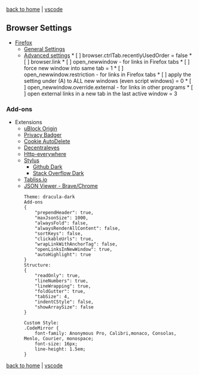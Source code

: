 [back to home](https://www.github.com/JeffACate/dev-settings/) |
[vscode](https://www.github.com/JeffACate/dev-settings/blob/master/vscode.md)

## Browser Settings
* [Firefox](https://download.mozilla.org/?product=firefox-latest-ssl&os=linux64&lang=en-US)
    * [General Settings](about:preferences)
    * [Advanced settings](about:config)
            * [ ] browser.ctrlTab.recentlyUsedOrder = false
            * [ ] browser.link
                * [ ] open_newwindow - for links in Firefox tabs
                    * [ ] force new window into same tab = 1
                * [ ] open_newwindow.restriction - for links in Firefox tabs
                    * [ ] apply the setting under (A) to ALL new windows (even script windows) = 0 
                * [ ] open_newwindow.override.external - for links in other programs
                    * [ ] open external links in a new tab in the last active window = 3
        
### Add-ons
* Extensions
    * [uBlock Origin](https://addons.mozilla.org/en-US/firefox/addon/ublock-origin/)
    * [Privacy Badger](https://privacybadger.org/)
    * [Cookie AutoDelete](https://addons.mozilla.org/en-US/firefox/addon/cookie-autodelete/)
    * [Decentraleyes](https://addons.mozilla.org/en-US/firefox/addon/decentraleyes/)
    * [Http-everywhere](https://www.eff.org/https-everywhere)
    * [Stylus](https://addons.mozilla.org/addon/tabliss?src=external-tabliss.io)
        * [Github Dark](moz-extension://9ed557e8-8284-4dba-9061-fd436898f88b/edit.html?id=1)
        * [Stack Overflow Dark](moz-extension://07ae76b8-2b28-46b6-974a-f0103da7dcae/edit.html)
    * [Tabliss.io](https://tabliss.io)
    * [JSON Viewer - Brave/Chrome](https://chrome.google.com/webstore/detail/json-viewer/gbmdgpbipfallnflgajpaliibnhdgobh?h1=en) 
        ```
        Theme: dracula-dark
        Add-ons
        {
            "prependHeader": true,
            "maxJsonSize": 1000,
            "alwaysFold": false,
            "alwaysRenderAllContent": false,
            "sortKeys": false,
            "clickableUrls": true,
            "wrapLinkWithAnchorTag": false,
            "openLinksInNewWindow": true,
            "autoHighlight": true
        }
        Structure:
        {
            "readOnly": true,
            "lineNumbers": true,
            "lineWrapping": true,
            "foldGutter": true,
            "tabSize": 4,
            "indentCStyle": false,
            "showArraySize": false
        }

        Custom Style:
        .CodeMirror {
            font-family: Anonymous Pro, Calibri,monaco, Consolas, Menlo, Courier, monospace;
            font-size: 16px;
            line-height: 1.5em;
        }

        ```


<!-- * Brave/Chrome
        * [Just Black](https://chrome.google.com/webstore/detail/just-black/aghfnjkcakhmadgdomlmlhhaocbkloab) -->
<!--
### Bookmarks

    * [Bullet Point text](Linked Address here)
        * Description of address above

    -[ ] empty to do 
-->
[back to home](https://www.github.com/JeffACate/dev-settings/) |
[vscode](https://www.github.com/JeffACate/dev-settings/blob/master/vscode.md)